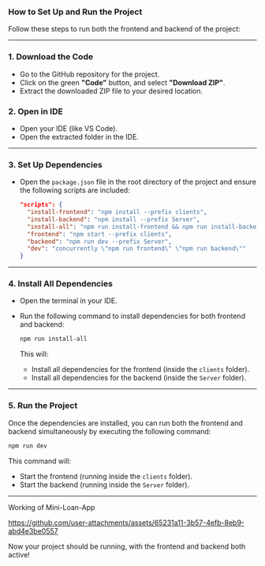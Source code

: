### How to Set Up and Run the Project

Follow these steps to run both the frontend and backend of the project:

---

### 1. **Download the Code**

- Go to the GitHub repository for the project.
- Click on the green **"Code"** button, and select **"Download ZIP"**.
- Extract the downloaded ZIP file to your desired location.

### 2. **Open in IDE**

- Open your IDE (like VS Code).
- Open the extracted folder in the IDE.

---

### 3. **Set Up Dependencies**

- Open the `package.json` file in the root directory of the project and ensure the following scripts are included:

  ```json
  "scripts": {
    "install-frontend": "npm install --prefix clients",
    "install-backend": "npm install --prefix Server",
    "install-all": "npm run install-frontend && npm run install-backend",
    "frontend": "npm start --prefix clients",
    "backend": "npm run dev --prefix Server",
    "dev": "concurrently \"npm run frontend\" \"npm run backend\""
  }
  ```

---

### 4. **Install All Dependencies**

- Open the terminal in your IDE.
- Run the following command to install dependencies for both frontend and backend:

  ```bash
  npm run install-all
  ```

  This will:
  - Install all dependencies for the frontend (inside the `clients` folder).
  - Install all dependencies for the backend (inside the `Server` folder).

---

### 5. **Run the Project**

Once the dependencies are installed, you can run both the frontend and backend simultaneously by executing the following command:

```bash
npm run dev
```

This command will:
- Start the frontend (running inside the `clients` folder).
- Start the backend (running inside the `Server` folder).

---

Working of Mini-Loan-App

https://github.com/user-attachments/assets/65231a11-3b57-4efb-8eb9-abd4e3be0557





Now your project should be running, with the frontend and backend both active!
